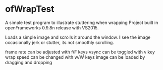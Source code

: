 # ofWrapTest
A simple test program to illustrate stuttering when wrapping
Project built in openFrameworks 0.9.8n release with VS2015.

Loads a simple image and scrolls it around the window.
I see the image occasionally jerk or stutter, its not smoothly scrolling.

frame rate can be adjusted with f/F keys
vsync can be toggled with v key
wrap speed can be changed with w/W keys
image can be loaded by dragging and dropping

